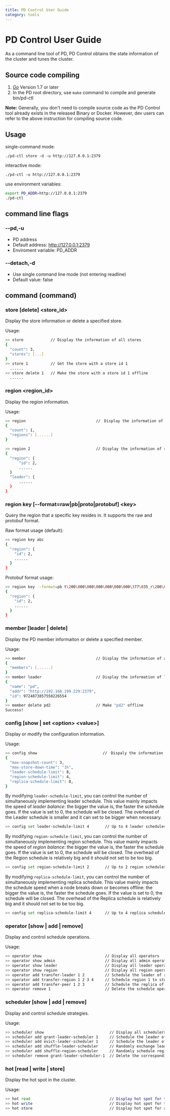 ```yaml
---
title: PD Control User Guide
category: tools
---
```


# PD Control User Guide

As a command line tool of PD, PD Control obtains the state information of the cluster and tunes the cluster.

## Source code compiling

1. [*Go*](https://golang.org/) Version 1.7 or later
2. In the PD root directory, use `make` command to compile and generate bin/pd-ctl

**Note:** Generally, you don't need to compile source code as the PD Control tool already exists in the released Binary or Docker. However, dev users can refer to the above instruction for compiling source code.

## Usage

single-command mode:

    ./pd-ctl store -d -u http://127.0.0.1:2379

interactive mode:

    ./pd-ctl -u http://127.0.0.1:2379

use environment variables:

```bash
export PD_ADDR=http://127.0.0.1:2379
./pd-ctl
```

## command line flags

### \-\-pd,-u

+ PD address
+ Default address: http://127.0.0.1:2379
+ Enviroment variable: PD_ADDR

### \-\-detach,-d

+ Use single command line mode (not entering readline)
+ Default value: false

## command (command)

### store [delete] \<store_id\>

Display the store information or delete a specified store.

Usage:

```bash
>> store            // Display the information of all stores
{
  "count": 3,
  "stores": [...]
}
>> store 1          // Get the store with a store id 1
  ......
>> store delete 1   // Make the store with a store id 1 offline
  ......
```

### region \<region_id\>

Display the region information.

Usage:

```bash
>> region                               //　Display the information of all regions
{
  "count": 1,
  "regions": [......]
}

>> region 2                             // Display the information of region id 2
{
  "region": {
      "id": 2,
      ......
  }
  "leader": {
      ......
  }
}
```

### region key [--format=raw|pb|proto|protobuf] \<key\>

Query the region that a specific key resides in. It supports the raw and protobuf format.

Raw format usage (default):

```bash
>> region key abc
{
  "region": {
    "id": 2,
    ......
  }
}
```

Protobuf format usage:

```bash
>> region key --format=pb t\200\000\000\000\000\000\000\377\035_r\200\000\000\000\000\377\017U\320\000\000\000\000\000\372
{
  "region": {
    "id": 2,
    ......
  }
}
```

### member [leader | delete]

Display the PD member informaiton or delete a specified member.

Usage:

```bash
>> member                               // Display the information of all members
{
  "members": [......]
}
>> member leader                        // Display the information of leader
{
  "name": "pd",
  "addr": "http://192.168.199.229:2379",
  "id": 9724873857558226554
}
>> member delete pd2                    // Make "pd2" offline
Success!
```

### config [show | set \<option\> \<value\>]

Display or modify the configuration information.

Usage:

```bash
>> config show                             //　Dispaly the information of config
{
  "max-snapshot-count": 3,
  "max-store-down-time": "1h",
  "leader-schedule-limit": 8,
  "region-schedule-limit": 4,
  "replica-schedule-limit": 8,
}
```

By modifying `leader-schedule-limit`, you can control the number of simultaneously implementing leader schedule.
This value mainly impacts the speed of *leader balance*: the bigger the value is, the faster the schedule goes. If the value is set to 0, the schedule will be closed.
The overhead of the Leader schedule is smaller and it can set to be bigger when necessary.

```bash
>> config set leader-schedule-limit 4       // Up to 4 leader schedules can be implemented simutaneously
```

By modifying `region-schedule-limit`, you can control the number of simultaneously implementing region schedule.
This value mainly impacts the speed of *region balance*: the bigger the value is, the faster the schedule goes. If the value is set to 0, the schedule will be closed.
The overhead of the Region schedule is relatively big and it should not set to be too big.

```bash
>> config set region-schedule-limit 2       // Up to 2 region schedules can be implemented simutaneously
```

By modifying `replica-schedule-limit`, you can control the number of simultaneously implementing replica schedule.
This value mainly impacts the schedule speed when a node breaks down or becomes offline: the bigger the value is, the faster the schedule goes. If the value is set to 0, the schedule will be closed.
The overhead of the Replica schedule is relatively big and it should not set to be too big.

```bash
>> config set replica-schedule-limit 4      // Up to 4 replica schedules can be implemented simutaneously
```

### operator [show | add | remove]

Display and control schedule operations.

Usage:

```bash
>> operator show                            // Display all operators
>> operator show admin                      // Display all admin operators
>> operator show leader                     // Display all leader operators
>> operator show region                     // Display all region operators
>> operator add transfer-leader 1 2         // Schedule the leader of region 1 to store 2
>> operator add transfer-region 1 2 3 4     // Schedule region 1 to store 2,3,4
>> operator add transfer-peer 1 2 3         // Schedule the replica of region 1 on store 2 to store 3
>> operator remove 1                        // Delete the schedule operation of region 1
```

### scheduler [show | add | remove]

Display and control schedule strategies.

Usage:

```bash
>> scheduler show                             // Display all schedulers
>> scheduler add grant-leader-scheduler 1     // Schedule the leader of all regions on store 1 to store 1
>> scheduler add evict-leader-scheduler 1     // Schedule the leader of all regions on store 1 out of store 1
>> scheduler add shuffle-leader-scheduler     // Randomly exchange leaders on store
>> scheduler add shuffle-region-scheduler     // Randomly schedule regions on different stores
>> scheduler remove grant-leader-scheduler-1  // Delete the corresponding scheduler
```

### hot [read | write | store]

Display the hot spot in the cluster.

Usage:

```bash
>> hot read                                   // Display hot spot for the read operation
>> hot write                                  // Display hot spot for the write operation
>> hot store                                  // Display hot spot for all the read and write operations
```